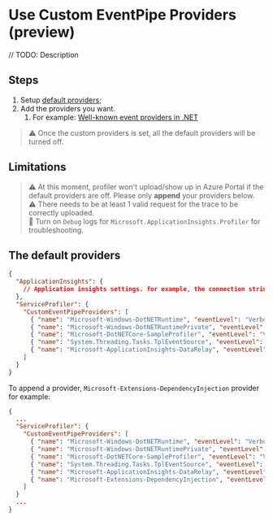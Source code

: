 # Use Custom EventPipe Providers (preview)

// TODO: Description

## Steps

1. Setup [default providers](#The-default-providers);
1. Add the providers you want.
   1. For example: [Well-known event providers in .NET](https://learn.microsoft.com/en-us/dotnet/core/diagnostics/well-known-event-providers)

> ⚠️ Once the custom providers is set, all the default providers will be turned off.

## Limitations

> ⚠️ At this moment, profiler won't upload/show up in Azure Portal if the default providers are off. Please only **append** your providers below.  
> ⚠️ There needs to be at least 1 valid request for the trace to be correctly uploaded.  
> 🚩 Turn on `Debug` logs for `Microsoft.ApplicationInsights.Profiler` for troubleshooting.

## The default providers

```json
{
  "ApplicationInsights": {
    // Application insights settings. for example, the connection string...
  },
  "ServiceProfiler": {
    "CustomEventPipeProviders": [
      { "name": "Microsoft-Windows-DotNETRuntime", "eventLevel": "Verbose", "keywords": "0x4c14fccbd" },
      { "name": "Microsoft-Windows-DotNETRuntimePrivate", "eventLevel": "Verbose", "keywords": "0x4002000b" },
      { "name": "Microsoft-DotNETCore-SampleProfiler", "eventLevel": "Verbose", "keywords": "0x0" },
      { "name": "System.Threading.Tasks.TplEventSource", "eventLevel": "Verbose", "keywords": "0xc7" },
      { "name": "Microsoft-ApplicationInsights-DataRelay", "eventLevel": "Verbose", "keywords": "0xffffffff" }
    ]
  }
}
```

To append a provider, `Microsoft-Extensions-DependencyInjection` provider for example:

```json
{
  ...
  "ServiceProfiler": {
    "CustomEventPipeProviders": [
      { "name": "Microsoft-Windows-DotNETRuntime", "eventLevel": "Verbose", "keywords": "0x4c14fccbd" },
      { "name": "Microsoft-Windows-DotNETRuntimePrivate", "eventLevel": "Verbose", "keywords": "0x4002000b" },
      { "name": "Microsoft-DotNETCore-SampleProfiler", "eventLevel": "Verbose", "keywords": "0x0" },
      { "name": "System.Threading.Tasks.TplEventSource", "eventLevel": "Verbose", "keywords": "0xc7" },
      { "name": "Microsoft-ApplicationInsights-DataRelay", "eventLevel": "Verbose", "keywords": "0xffffffff" },
      { "name": "Microsoft-Extensions-DependencyInjection", "eventLevel": "Verbose", "keywords": "0xffffffff" }
    ]
  }
  ...
}
```